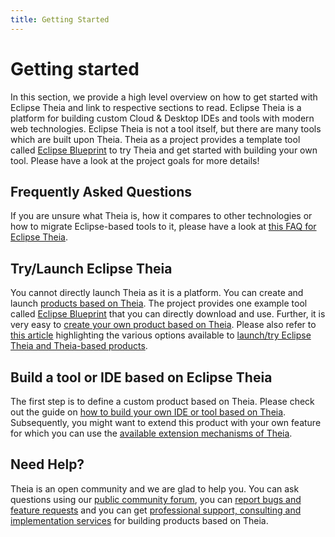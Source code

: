 ```yaml
---
title: Getting Started
---
```


# Getting started

In this section, we provide a high level overview on how to get started with Eclipse Theia and link to respective sections to read.
Eclipse Theia is a platform for building custom Cloud & Desktop IDEs and tools with modern web technologies. Eclipse Theia is not a tool itself, but there are many tools which are built upon Theia. Theia as a project provides a template tool called [Eclipse Blueprint](https://theia-ide.org/docs/blueprint_download/) to try Theia and get started with building your own tool. Please have a look at the project goals for more details!

## Frequently Asked Questions

If you are unsure what Theia is, how it compares to other technologies or how to migrate Eclipse-based tools to it, please have a look at [this FAQ for Eclipse Theia](https://eclipsesource.com/blogs/2019/12/24/eclipse-theia-ide-faq/).

## Try/Launch Eclipse Theia

You cannot directly launch Theia as it is a platform. You can create and launch [products based on Theia](https://theia-ide.org/docs/composing_applications/). The project provides one example tool called [Eclipse Blueprint](https://theia-ide.org/docs/blueprint_download/) that you can directly download and use. Further, it is very easy to [create your own product based on Theia](https://theia-ide.org/docs/composing_applications/). Please also refer to [this article](https://eclipsesource.com/de/blogs/2019/09/25/how-to-launch-eclipse-theia/) highlighting the various options available to [launch/try Eclipse Theia and Theia-based products](https://eclipsesource.com/de/blogs/2019/09/25/how-to-launch-eclipse-theia/).

## Build a tool or IDE based on Eclipse Theia

The first step is to define a custom product based on Theia. Please check out the guide on [how to build your own IDE or tool based on Theia](https://theia-ide.org/docs/composing_applications/). Subsequently, you might want to extend this product with your own feature for which you can use the [available extension mechanisms of Theia](https://theia-ide.org/docs/extensions/).

## Need Help?

Theia is an open community and we are glad to help you. You can ask questions using our [public community forum](https://community.theia-ide.org/), you can [report bugs and feature requests](https://github.com/eclipse-theia/theia/issues/new/choose) and you can get [professional support, consulting and implementation services](https://theia-ide.org/support/) for building products based on Theia.
